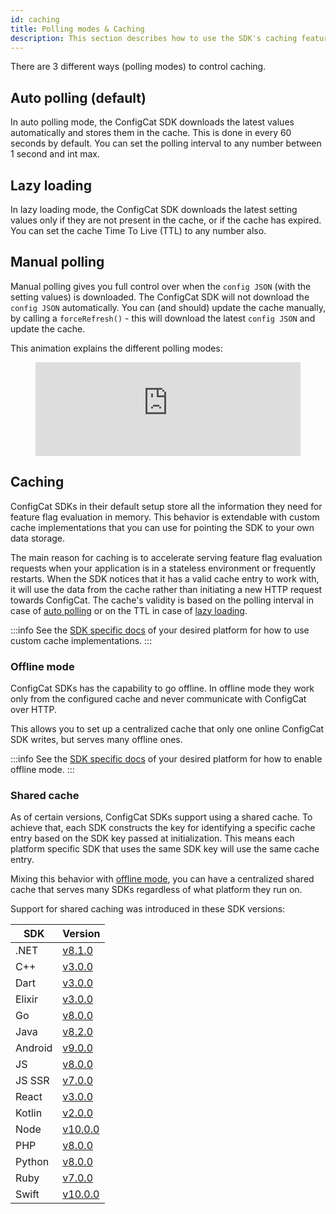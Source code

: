 ```yaml
---
id: caching
title: Polling modes & Caching
description: This section describes how to use the SDK's caching feature. There are three different polling modes available in the ConfigCat SDKs.
---
```


There are 3 different ways (polling modes) to control caching.

## Auto polling (default)

In auto polling mode, the ConfigCat SDK downloads the latest values automatically and stores them in the cache.
This is done in every 60 seconds by default.
You can set the polling interval to any number between 1 second and int max.

## Lazy loading

In lazy loading mode, the ConfigCat SDK downloads the latest setting values only if they are not present in the cache, or if the cache has expired.
You can set the cache Time To Live (TTL) to any number also.

## Manual polling

Manual polling gives you full control over when the `config JSON` (with the setting values) is downloaded.
The ConfigCat SDK will not download the `config JSON` automatically.
You can (and should) update the cache manually, by calling a `forceRefresh()` - this will download the latest `config JSON` and update the cache.

This animation explains the different polling modes:

<figure className="video-container">
<iframe width="100%" src="https://www.youtube.com/embed/_LWPjR4_GqA" frameborder="0" allow="accelerometer; autoplay; encrypted-media; gyroscope; picture-in-picture" allowfullscreen></iframe>
</figure>

## Caching

ConfigCat SDKs in their default setup store all the information they need for feature flag evaluation in memory. This behavior is extendable with custom cache implementations that you can use for pointing the SDK to your own data storage.

The main reason for caching is to accelerate serving feature flag evaluation requests when your application is in a stateless environment or frequently restarts.
When the SDK notices that it has a valid cache entry to work with, it will use the data from the cache rather than initiating a new HTTP request towards ConfigCat.
The cache's validity is based on the polling interval in case of [auto polling](#auto-polling-default) or on the TTL in case of [lazy loading](#lazy-loading).

:::info
See the [SDK specific docs](/docs/sdk-reference/overview) of your desired platform for how to use custom cache implementations.
:::

### Offline mode

ConfigCat SDKs has the capability to go offline. In offline mode they work only from the configured cache and never communicate with ConfigCat over HTTP. 

This allows you to set up a centralized cache that only one online ConfigCat SDK writes, but serves many offline ones.

:::info
See the [SDK specific docs](/docs/sdk-reference/overview) of your desired platform for how to enable offline mode.
:::

### Shared cache

As of certain versions, ConfigCat SDKs support using a shared cache. To achieve that, each SDK constructs the key for identifying a specific cache entry based on the SDK key passed at initialization. This means each platform specific SDK that uses the same SDK key will use the same cache entry.

Mixing this behavior with [offline mode](#offline-mode), you can have a centralized shared cache that serves many SDKs regardless of what platform they run on.

Support for shared caching was introduced in these SDK versions:

| SDK     | Version                                                                |
| ------- | ---------------------------------------------------------------------- |
| .NET    | [v8.1.0](https://github.com/configcat/.net-sdk/releases/tag/v8.1.0)    |
| C++     | [v3.0.0](https://github.com/configcat/cpp-sdk/releases/tag/v3.0.0)     |
| Dart    | [v3.0.0](https://github.com/configcat/dart-sdk/releases/tag/3.0.0)     |
| Elixir  | [v3.0.0](https://github.com/configcat/elixir-sdk/releases/tag/3.0.0)   |
| Go      | [v8.0.0](https://github.com/configcat/go-sdk/releases/tag/v8.0.0)      |
| Java    | [v8.2.0](https://github.com/configcat/java-sdk/releases/tag/v8.2.0)    |
| Android | [v9.0.0](https://github.com/configcat/android-sdk/releases/tag/v9.0.0) |
| JS      | [v8.0.0](https://github.com/configcat/js-sdk/releases/tag/v8.0.0)      |
| JS SSR  | [v7.0.0](https://github.com/configcat/js-ssr-sdk/releases/tag/v7.0.0)  |
| React   | [v3.0.0](https://github.com/configcat/react-sdk/releases/tag/v3.0.0)   |
| Kotlin  | [v2.0.0](https://github.com/configcat/kotlin-sdk/releases/tag/2.0.0)   |
| Node    | [v10.0.0](https://github.com/configcat/node-sdk/releases/tag/v10.0.0)  |
| PHP     | [v8.0.0](https://github.com/configcat/php-sdk/releases/tag/v8.0.0)     |
| Python  | [v8.0.0](https://github.com/configcat/python-sdk/releases/tag/v8.0.0)  |
| Ruby    | [v7.0.0](https://github.com/configcat/ruby-sdk/releases/tag/v7.0.0)    |
| Swift   | [v10.0.0](https://github.com/configcat/swift-sdk/releases/tag/10.0.0)  |

